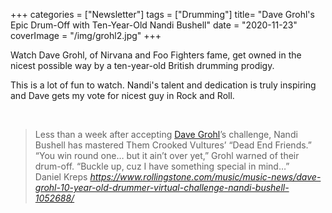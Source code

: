 +++
categories = ["Newsletter"]
tags = ["Drumming"]
title= "Dave Grohl's Epic Drum-Off with Ten-Year-Old Nandi Bushell"
date = "2020-11-23"
coverImage = "/img/grohl2.jpg"
+++

Watch Dave Grohl, of Nirvana and Foo Fighters fame, get owned in the nicest possible way by a ten-year-old British drumming prodigy.

<!--more-->

This is a lot of fun to watch. Nandi's talent and dedication is truly inspiring and Dave gets my vote for nicest guy in Rock and Roll.

<br>

<blockquote class="quoteback" darkmode="" data-title="Dave%20Grohl%20Accepts%2010-Year-Old%20Drummer%E2%80%99s%20Virtual%20Drum-Off%20Challenge" data-author="Daniel Kreps" cite="https://www.rollingstone.com/music/music-news/dave-grohl-10-year-old-drummer-virtual-challenge-nandi-bushell-1052688/">
                      Less than a week after accepting <a href="https://www.rollingstone.com/t/dave-grohl/" id="auto-tag_dave-grohl" data-tag="dave-grohl" target="_blank" rel="noopener">Dave Grohl</a>’s challenge, Nandi Bushell has mastered Them Crooked Vultures’ “Dead End Friends.” “You win round one… but it ain’t over yet,” Grohl warned of their drum-off. “Buckle up, cuz I have something special in mind…”
                      <footer>Daniel Kreps <cite><a href="https://www.rollingstone.com/music/music-news/dave-grohl-10-year-old-drummer-virtual-challenge-nandi-bushell-1052688/">https://www.rollingstone.com/music/music-news/dave-grohl-10-year-old-drummer-virtual-challenge-nandi-bushell-1052688/</a></cite></footer>
                      </blockquote>
                      <script note="" src="https://cdn.jsdelivr.net/gh/Blogger-Peer-Review/quotebacks@1/quoteback.js"></script>
